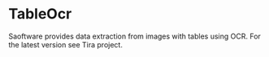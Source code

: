 # TableOcr
Saoftware provides data extraction from images with tables using OCR.
For the latest version see Tira project.
